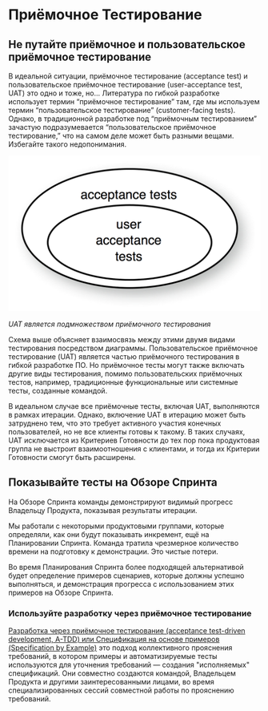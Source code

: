 # Приёмочное Тестирование

## Не путайте приёмочное и пользовательское приёмочное тестирование

В идеальной ситуации, приёмочное тестирование (acceptance test) и пользовательское приёмочное тестирование (user-acceptance test, UAT) это одно и тоже, но... Литература по гибкой разработке использует термин “приёмочное тестирование” там, где мы используем термин “пользовательское тестирование” (customer-facing tests). Однако, в традиционной разработке под “приёмочным тестированием” зачастую подразумевается “пользовательское приёмочное тестирование,” что на самом деле может быть разными вещами. Избегайте такого недопонимания.

![](/img/test_automation/acceptance_vs_uat.png)

*UAT является подмножеством приёмочного тестирования*

Схема выше объясняет взаимосвязь между этими двумя видами тестирования посредством диаграммы. Пользовательское приёмочное тестирование (UAT) является частью приёмочного тестирования в гибкой разработке ПО. Но приёмочное тесты могут также включать другие виды тестирования, помимо пользовательских приёмочных тестов, например, традиционные функциональные или системные тесты, созданные командой.

В идеальном случае все приёмочные тесты, включая UAT, выполняются в рамках итерации. Однако, включение UAT в итерацию может быть затруднено тем, что это требует активного участия конечных пользователей, но не все клиенты готовы к такому. В таких случаях, UAT исключается из Критериев Готовности до тех пор пока продуктовая группа не выстроит взаимоотношения с клиентами, и тогда их Критерии Готовности смогут быть расширены.

## Показывайте тесты на Обзоре Спринта

На Обзоре Спринта команды демонстрируют видимый прогресс Владельцу Продукта, показывая результаты итерации.

Мы работали с некоторыми продуктовыми группами, которые определяли, как они будут показывать инкремент, ещё на Планировании Спринта. Команда тратила чрезмерное количество времени на подготовку к демонстрации. Это чистые потери.

Во время Планирования Спринта более подходящей альтернативой будет определение примеров сценариев, которые должны успешно выполняться, и демонстрация прогресса с использованием этих примеров на Обзоре Спринта.

### Используйте разработку через приёмочное тестирование

[Разработка через приёмочное тестирование (acceptance test-driven development, A-TDD) или Спецификация на основе примеров (Specification by Example)](specification-by-example.md) это подход коллективного прояснения требований, в котором примеры и автоматизируемые тесты используются для уточнения требований — создания "исполняемых" спецификаций. Они совместно создаются командой, Владельцем Продукта и другими заинтересованными лицами, во время специализированных сессий совместной работы по прояснению требований. 